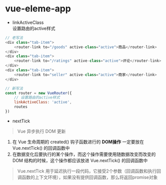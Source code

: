 # vue-eleme-app

- linkActiveClass       
设置路由的active样式
```js
// 老写法
<div class="tab-item">
    <router-link to="/goods" active-class="active">商品</router-link>
</div>
<div class="tab-item">
    <router-link to="/ratings" active-class="active">评论</router-link>
</div>
<div class="tab-item">
    <router-link to="seller" active-class="active">商家</router-link>
</div>
```
```js
// 新写法
const router = new VueRouter({
    // 设置路由的active样式
    linkActiveClass: 'active',
    routes
})
```

- nextTick
> Vue 异步执行 DOM 更新

1. 在 Vue 生命周期的 created() 钩子函数进行的 **DOM操作** 一定要放在 Vue.nextTick() 的回调函数中
2. 在数据变化后要执行的某个操作，而这个操作需要使用随数据改变而改变的 DOM 结构的时候，这个操作都应该放进 Vue.nextTick() 的回调函数中

> Vue.nextTick 用于延迟执行一段代码，它接受2个参数（回调函数和执行回调函数的上下文环境），如果没有提供回调函数，那么将返回promise对象